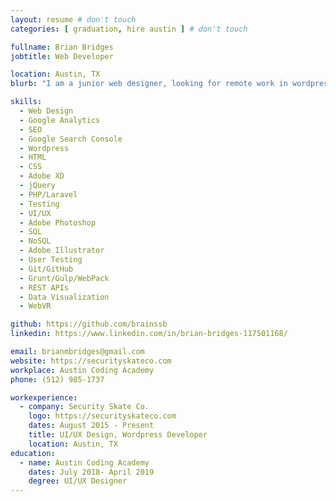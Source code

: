 ```yaml
---
layout: resume # don't touch
categories: [ graduation, hire austin ] # don't touch

fullname: Brian Bridges
jobtitle: Web Developer

location: Austin, TX
blurb: "I am a junior web designer, looking for remote work in wordpress"

skills:
  - Web Design
  - Google Analytics  
  - SEO
  - Google Search Console
  - Wordpress
  - HTML
  - CSS
  - Adobe XD
  - jQuery
  - PHP/Laravel
  - Testing
  - UI/UX
  - Adobe Photoshop
  - SQL
  - NoSQL
  - Adobe Illustrator
  - User Testing
  - Git/GitHub
  - Grunt/Gulp/WebPack
  - REST APIs
  - Data Visualization
  - WebVR

github: https://github.com/brainssb
linkedin: https://www.linkedin.com/in/brian-bridges-117501168/

email: brianmbridges@gmail.com
website: https://securityskateco.com
workplace: Austin Coding Academy
phone: (512) 985-1737

workexperience:
  - company: Security Skate Co.
    logo: https://securityskateco.com
    dates: August 2015 - Present
    title: UI/UX Design, Wordpress Developer
    location: Austin, TX
education:
  - name: Austin Coding Academy
    dates: July 2018- April 2019
    degree: UI/UX Designer
---
```

